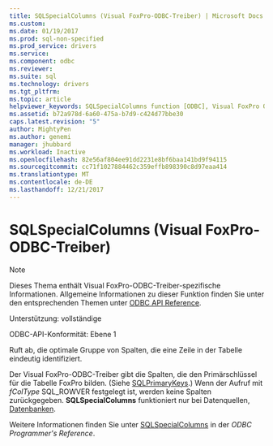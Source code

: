 ```yaml
---
title: SQLSpecialColumns (Visual FoxPro-ODBC-Treiber) | Microsoft Docs
ms.custom: 
ms.date: 01/19/2017
ms.prod: sql-non-specified
ms.prod_service: drivers
ms.service: 
ms.component: odbc
ms.reviewer: 
ms.suite: sql
ms.technology: drivers
ms.tgt_pltfrm: 
ms.topic: article
helpviewer_keywords: SQLSpecialColumns function [ODBC], Visual FoxPro ODBC Driver
ms.assetid: b72a978d-6a60-475a-b7d9-c424d77bbe30
caps.latest.revision: "5"
author: MightyPen
ms.author: genemi
manager: jhubbard
ms.workload: Inactive
ms.openlocfilehash: 82e56af804ee91dd2231e8bf6baa141bd9f94115
ms.sourcegitcommit: cc71f1027884462c359effb898390c8d97eaa414
ms.translationtype: MT
ms.contentlocale: de-DE
ms.lasthandoff: 12/21/2017
---
```

# <a name="sqlspecialcolumns-visual-foxpro-odbc-driver"></a>SQLSpecialColumns (Visual FoxPro-ODBC-Treiber)
> [!NOTE]  
>  Dieses Thema enthält Visual FoxPro-ODBC-Treiber-spezifische Informationen. Allgemeine Informationen zu dieser Funktion finden Sie unter den entsprechenden Themen unter [ODBC API Reference](../../odbc/reference/syntax/odbc-api-reference.md).  
  
 Unterstützung: vollständige  
  
 ODBC-API-Konformität: Ebene 1  
  
 Ruft ab, die optimale Gruppe von Spalten, die eine Zeile in der Tabelle eindeutig identifiziert.  
  
 Der Visual FoxPro-ODBC-Treiber gibt die Spalten, die den Primärschlüssel für die Tabelle FoxPro bilden. (Siehe [SQLPrimaryKeys](../../odbc/microsoft/sqlprimarykeys-visual-foxpro-odbc-driver.md).) Wenn der Aufruf mit *fColType* SQL_ROWVER festgelegt ist, werden keine Spalten zurückgegeben. **SQLSpecialColumns** funktioniert nur bei Datenquellen, [Datenbanken](../../odbc/microsoft/visual-foxpro-terminology.md).  
  
 Weitere Informationen finden Sie unter [SQLSpecialColumns](../../odbc/reference/syntax/sqlspecialcolumns-function.md) in der *ODBC Programmer's Reference*.
